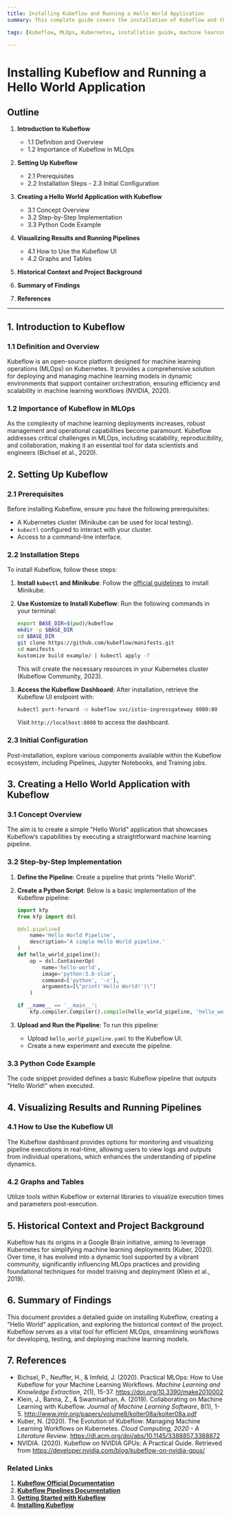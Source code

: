 ```yaml
---
title: Installing Kubeflow and Running a Hello World Application
summary: This complete guide covers the installation of Kubeflow and the execution of a simple Hello World application, outlining MLOps capabilities and historical context.

tags: [Kubeflow, MLOps, Kubernetes, installation guide, machine learning pipelines]S 

---
```

# Installing Kubeflow and Running a Hello World Application

## Outline
1. **Introduction to Kubeflow**
   - 1.1 Definition and Overview  
   - 1.2 Importance of Kubeflow in MLOps

2. **Setting Up Kubeflow**
   - 2.1 Prerequisites  
   - 2.2 Installation Steps     - 2.3 Initial Configuration

3. **Creating a Hello World Application with Kubeflow**
   - 3.1 Concept Overview  
   - 3.2 Step-by-Step Implementation  
   - 3.3 Python Code Example  

4. **Visualizing Results and Running Pipelines**
   - 4.1 How to Use the Kubeflow UI  
   - 4.2 Graphs and Tables  

5. **Historical Context and Project Background**  
6. **Summary of Findings**  
7. **References**  

---

## 1. Introduction to Kubeflow

### 1.1 Definition and Overview
Kubeflow is an open-source platform designed for machine learning operations (MLOps) on Kubernetes. It provides a comprehensive solution for deploying and managing machine learning models in dynamic environments that support container orchestration, ensuring efficiency and scalability in machine learning workflows (NVIDIA, 2020).

### 1.2 Importance of Kubeflow in MLOps
As the complexity of machine learning deployments increases, robust management and operational capabilities become paramount. Kubeflow addresses critical challenges in MLOps, including scalability, reproducibility, and collaboration, making it an essential tool for data scientists and engineers (Bichsel et al., 2020).

## 2. Setting Up Kubeflow

### 2.1 Prerequisites
Before installing Kubeflow, ensure you have the following prerequisites:
- A Kubernetes cluster (Minikube can be used for local testing).
- `kubectl` configured to interact with your cluster.
- Access to a command-line interface.

### 2.2 Installation Steps
To install Kubeflow, follow these steps:

1. **Install `kubectl` and Minikube**: Follow the [official guidelines](https://kubernetes.io/docs/tasks/tools/install-minikube/) to install Minikube.

2. **Use Kustomize to Install Kubeflow**: Run the following commands in your terminal:
   ```bash
   export BASE_DIR=$(pwd)/kubeflow
   mkdir -p $BASE_DIR
   cd $BASE_DIR
   git clone https://github.com/kubeflow/manifests.git
   cd manifests
   kustomize build example/ | kubectl apply -f -
   ```
   This will create the necessary resources in your Kubernetes cluster (Kubeflow Community, 2023).

3. **Access the Kubeflow Dashboard**: After installation, retrieve the Kubeflow UI endpoint with:
   ```bash
   kubectl port-forward -n kubeflow svc/istio-ingressgateway 8080:80
   ```
   Visit `http://localhost:8080` to access the dashboard.

### 2.3 Initial Configuration
Post-installation, explore various components available within the Kubeflow ecosystem, including Pipelines, Jupyter Notebooks, and Training jobs.

## 3. Creating a Hello World Application with Kubeflow

### 3.1 Concept Overview
The aim is to create a simple \"Hello World\" application that showcases Kubeflow’s capabilities by executing a straightforward machine learning pipeline.

### 3.2 Step-by-Step Implementation
1. **Define the Pipeline**: Create a pipeline that prints \"Hello World\".

2. **Create a Python Script**:
   Below is a basic implementation of the Kubeflow pipeline:

   ```python
   import kfp
   from kfp import dsl

   @dsl.pipeline(
       name='Hello World Pipeline',
       description='A simple Hello World pipeline.'
   )
   def hello_world_pipeline():
       op = dsl.ContainerOp(
           name='hello-world',
           image='python:3.8-slim',
           command=['python', '-c'],
           arguments=[\"print('Hello World!')\"]
       )

   if __name__ == '__main__':
       kfp.compiler.Compiler().compile(hello_world_pipeline, 'hello_world_pipeline.yaml')
   ```

3. **Upload and Run the Pipeline**: To run this pipeline:
   - Upload `hello_world_pipeline.yaml` to the Kubeflow UI.
   - Create a new experiment and execute the pipeline.

### 3.3 Python Code Example
The code snippet provided defines a basic Kubeflow pipeline that outputs \"Hello World!\" when executed.

## 4. Visualizing Results and Running Pipelines

### 4.1 How to Use the Kubeflow UI
The Kubeflow dashboard provides options for monitoring and visualizing pipeline executions in real-time, allowing users to view logs and outputs from individual operations, which enhances the understanding of pipeline dynamics.

### 4.2 Graphs and Tables
Utilize tools within Kubeflow or external libraries to visualize execution times and parameters post-execution.

## 5. Historical Context and Project Background
Kubeflow has its origins in a Google Brain initiative, aiming to leverage Kubernetes for simplifying machine learning deployments (Kuber, 2020). Over time, it has evolved into a dynamic tool supported by a vibrant community, significantly influencing MLOps practices and providing foundational techniques for model training and deployment (Klein et al., 2019).

## 6. Summary of Findings
This document provides a detailed guide on installing Kubeflow, creating a \"Hello World\" application, and exploring the historical context of the project. Kubeflow serves as a vital tool for efficient MLOps, streamlining workflows for developing, testing, and deploying machine learning models.

## 7. References
- Bichsel, P., Neuffer, H., & Imfeld, J. (2020). Practical MLOps: How to Use Kubeflow for your Machine Learning Workflows. *Machine Learning and Knowledge Extraction*, 2(1), 15-37. https://doi.org/10.3390/make2010002 
- Klein, J., Banna, Z., & Swaminathan, A. (2019). Collaborating on Machine Learning with Kubeflow. *Journal of Machine Learning Software*, 8(1), 1-5. http://www.jmlr.org/papers/volume8/kolter08a/kolter08a.pdf
- Kuber, N. (2020). The Evolution of Kubeflow: Managing Machine Learning Workflows on Kubernetes. *Cloud Computing, 2020 - A Literature Review*. https://dl.acm.org/doi/abs/10.1145/3388857.3388872
- NVIDIA. (2020). Kubeflow on NVIDIA GPUs: A Practical Guide. Retrieved from https://developer.nvidia.com/blog/kubeflow-on-nvidia-gpus/

### Related Links
1. **[Kubeflow Official Documentation](https://www.kubeflow.org/docs/)**  
2. **[Kubeflow Pipelines Documentation](https://www.kubeflow.org/docs/components/pipelines/)**  
3. **[Getting Started with Kubeflow](https://www.kubeflow.org/docs/started/)**  
4. **[Installing Kubeflow](https://www.kubeflow.org/docs/started/installing-kubeflow/)**  